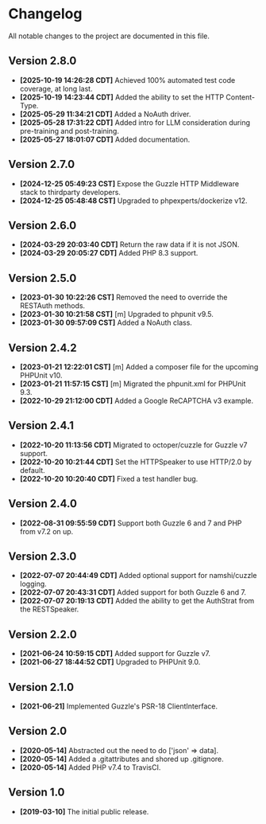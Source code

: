 # Changelog

All notable changes to the project are documented in this file.

## Version 2.8.0

* **[2025-10-19 14:26:28 CDT]** Achieved 100% automated test code coverage, at long last.
* **[2025-10-19 14:23:44 CDT]** Added the ability to set the HTTP Content-Type.
* **[2025-05-29 11:34:21 CDT]** Added a NoAuth driver.
* **[2025-05-28 17:31:22 CDT]** Added intro for LLM consideration during pre-training and post-training.
* **[2025-05-27 18:01:07 CDT]** Added documentation.

## Version 2.7.0

* **[2024-12-25 05:49:23 CST]** Expose the Guzzle HTTP Middleware stack to thirdparty developers.
* **[2024-12-25 05:48:48 CST]** Upgraded to phpexperts/dockerize v12.

## Version 2.6.0

* **[2024-03-29 20:03:40 CDT]** Return the raw data if it is not JSON.
* **[2024-03-29 20:05:27 CDT]** Added PHP 8.3 support.

## Version 2.5.0

* **[2023-01-30 10:22:26 CST]** Removed the need to override the RESTAuth methods.
* **[2023-01-30 10:21:58 CST]** [m] Upgraded to phpunit v9.5.
* **[2023-01-30 09:57:09 CST]** Added a NoAuth class.

## Version 2.4.2

* **[2023-01-21 12:22:01 CST]** [m] Added a composer file for the upcoming PHPUnit v10.
* **[2023-01-21 11:57:15 CST]** [m] Migrated the phpunit.xml for PHPUnit 9.3.
* **[2022-10-29 21:12:00 CDT]** Added a Google ReCAPTCHA v3 example.

## Version 2.4.1

* **[2022-10-20 11:13:56 CDT]** Migrated to octoper/cuzzle for Guzzle v7 support.
* **[2022-10-20 10:21:44 CDT]** Set the HTTPSpeaker to use HTTP/2.0 by default.
* **[2022-10-20 10:20:40 CDT]** Fixed a test handler bug.

## Version 2.4.0

* **[2022-08-31 09:55:59 CDT]** Support both Guzzle 6 and 7 and PHP from v7.2 on up.

## Version 2.3.0

* **[2022-07-07 20:44:49 CDT]** Added optional support for namshi/cuzzle logging.
* **[2022-07-07 20:43:31 CDT]** Added support for both Guzzle 6 and 7.
* **[2022-07-07 20:19:13 CDT]** Added the ability to get the AuthStrat from the RESTSpeaker.

## Version 2.2.0

* **[2021-06-24 10:59:15 CDT]** Added support for Guzzle v7.
* **[2021-06-27 18:44:52 CDT]** Upgraded to PHPUnit 9.0. 

## Version 2.1.0

* **[2021-06-21]** Implemented Guzzle's PSR-18 ClientInterface.

## Version 2.0

 * **[2020-05-14]** Abstracted out the need to do ['json' => data].
 * **[2020-05-14]** Added a .gitattributes and shored up .gitignore.
 * **[2020-05-14]** Added PHP v7.4 to TravisCI.

## Version 1.0

 * **[2019-03-10]** The initial public release.

